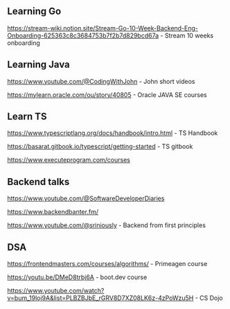 ## Learning Go

https://stream-wiki.notion.site/Stream-Go-10-Week-Backend-Eng-Onboarding-625363c8c3684753b7f2b7d829bcd67a - Stream 10 weeks onboarding

## Learning Java
https://www.youtube.com/@CodingWithJohn - John short videos

https://mylearn.oracle.com/ou/story/40805 - Oracle JAVA SE courses

## Learn TS
https://www.typescriptlang.org/docs/handbook/intro.html - TS Handbook

https://basarat.gitbook.io/typescript/getting-started - TS gitbook

https://www.executeprogram.com/courses
## Backend talks
https://www.youtube.com/@SoftwareDeveloperDiaries

https://www.backendbanter.fm/

https://www.youtube.com/@sriniously - Backend from first principles

## DSA
https://frontendmasters.com/courses/algorithms/ - Primeagen course

https://youtu.be/DMeD8trbj6A - boot.dev course

https://www.youtube.com/watch?v=bum_19loj9A&list=PLBZBJbE_rGRV8D7XZ08LK6z-4zPoWzu5H - CS Dojo